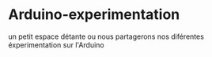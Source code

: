 # Arduino-experimentation
un petit espace détante ou nous partagerons nos diférentes éxperimentation sur l'Arduino 
